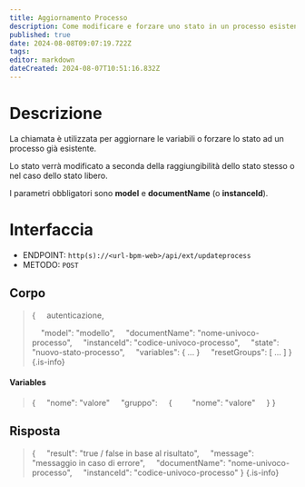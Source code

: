 ```yaml
---
title: Aggiornamento Processo
description: Come modificare e forzare uno stato in un processo esistente
published: true
date: 2024-08-08T09:07:19.722Z
tags: 
editor: markdown
dateCreated: 2024-08-07T10:51:16.832Z
---
```


# Descrizione
La chiamata è utilizzata per aggiornare le variabili o forzare lo stato ad un processo già esistente.

Lo stato verrà modificato a seconda della raggiungibilità dello stato stesso o nel caso dello stato libero.

I parametri obbligatori sono **model** e **documentName** (o **instanceId**).

# Interfaccia
- ENDPOINT: `http(s)://<url-bpm-web>/api/ext/updateprocess`
- METODO:	`POST`

## Corpo
> {
> &nbsp;&nbsp;&nbsp; autenticazione,
>
> &nbsp;&nbsp;&nbsp; "model": "modello",
> &nbsp;&nbsp;&nbsp; "documentName": "nome-univoco-processo",
> &nbsp;&nbsp;&nbsp; "instanceId": "codice-univoco-processo",
> &nbsp;&nbsp;&nbsp; "state": "nuovo-stato-processo",
> &nbsp;&nbsp;&nbsp; "variables": { ... }
> &nbsp;&nbsp;&nbsp; "resetGroups": [ ... ]
> }
{.is-info}

#### Variables
> {
> &nbsp;&nbsp;&nbsp; "nome": "valore"
> &nbsp;&nbsp;&nbsp; "gruppo":
> &nbsp;&nbsp;&nbsp; {
> &nbsp;&nbsp;&nbsp;&nbsp;&nbsp;&nbsp;&nbsp; "nome": "valore"
> &nbsp;&nbsp;&nbsp; }
> }

## Risposta
> {
> &nbsp;&nbsp;&nbsp; "result": "true / false in base al risultato",
> &nbsp;&nbsp;&nbsp; "message": "messaggio in caso di errore",
> &nbsp;&nbsp;&nbsp; "documentName": "nome-univoco-processo",
> &nbsp;&nbsp;&nbsp; "instanceId": "codice-univoco-processo"
> }
{.is-info}
